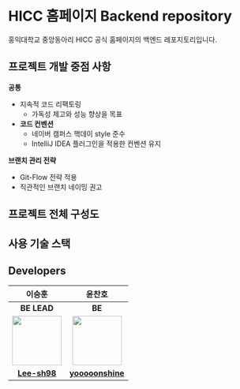 # HICC 홈페이지 Backend repository

홍익대학교 중앙동아리 HICC 공식 홈페이지의 백엔드 레포지토리입니다.

## 프로젝트 개발 중점 사항

**공통**

- 지속적 코드 리팩토링
  - 가독성 제고와 성능 향상을 목표
- **코드 컨벤션**
    - 네이버 캠퍼스 핵데이 style 준수
    - IntelliJ IDEA 플러그인을 적용한 컨벤션 유지

**브랜치 관리 전략**
- Git-Flow 전략 적용
- 직관적인 브랜치 네이밍 권고


## 프로젝트 전체 구성도

## 사용 기술 스택

## Developers

|                                                 이승훈                                                  |                                                     윤찬호                                                      |
|:----------------------------------------------------------------------------------------------------:|:------------------------------------------------------------------------------------------------------------:|
|                                             **BE LEAD**                                              |                                                    **BE**                                                    |
| <a href="https://github.com/Lee-sh98"><image src="https://github.com/Lee-sh98.png" width="100"/></a> | <a href="https://github.com/yooooonshine"><image src="https://github.com/yooooonshine.png" width="100"/></a> |
|                             **[Lee-sh98](https://github.com/Lee-sh98)**                              |                             **[yooooonshine](https://github.com/yooooonshine)**                              |
